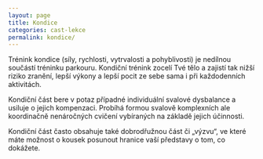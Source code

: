 ```yaml
---
layout: page
title: Kondice
categories: cast-lekce
permalink: kondice/
---
```


Trénink kondice (síly, rychlosti, vytrvalosti a pohyblivosti) je nedílnou součástí tréninku parkouru. Kondiční trénink zocelí Tvé tělo a zajistí tak nižší riziko zranění, lepší výkony a lepší pocit ze sebe sama i při každodenních aktivitách.

Kondiční část bere v potaz případné individuální svalové dysbalance a usiluje o jejich kompenzaci. Probíhá formou svalově komplexních ale koordinačně nenáročných cvičení vybíraných na základě jejich účinnosti.

Kondiční část často obsahuje také dobrodřužnou část či „výzvu“, ve které máte možnost o kousek posunout hranice vaší představy o tom, co dokážete.